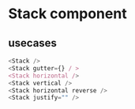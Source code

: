 # Stack component

## usecases

```ts
<Stack />
<Stack gutter={} / >
<Stack horizontal />
<Stack vertical />
<Stack horizontal reverse />
<Stack justify="" />
```
